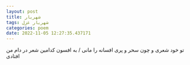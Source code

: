 ```yaml
---
layout: post
title: شهریار
tags: شهریار غزل
categories: poem
date: 2022-11-05 12:27:35.437171
---
```


تو خود شعری و چون سحر و پری افسانه را مانی / به افسون کدامین شعر در دام من افتادی